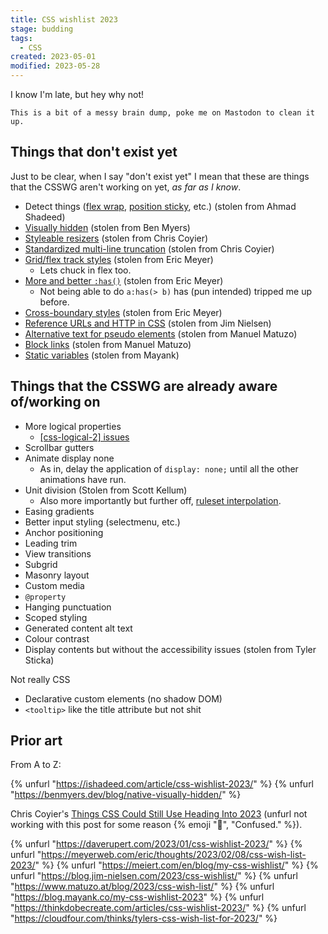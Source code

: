 ```yaml
---
title: CSS wishlist 2023
stage: budding
tags:
  - CSS
created: 2023-05-01
modified: 2023-05-28
---
```


I know I'm late, but hey why not!

~~~ callout To be polished...
This is a bit of a messy brain dump, poke me on Mastodon to clean it up.
~~~

## Things that don't exist yet

Just to be clear, when I say "don't exist yet" I mean that these are things that the CSSWG aren't working on yet, *as far as I know*.

- Detect things ([flex wrap](https://ishadeed.com/article/css-wishlist-2023/#flex-wrapping-detection), [position sticky](https://ishadeed.com/article/css-wishlist-2023/#detect-when-sticky-is-active), etc.)  (stolen from Ahmad Shadeed)
- [Visually hidden](https://benmyers.dev/blog/native-visually-hidden/) (stolen from Ben Myers)
- [Styleable resizers](https://chriscoyier.net/2022/12/21/things-css-could-still-use-heading-into-2023/#styleable-resizers) (stolen from Chris Coyier)
- [Standardized multi-line truncation](https://chriscoyier.net/2022/12/21/things-css-could-still-use-heading-into-2023/#standardized-multi-line-truncation) (stolen from Chris Coyier)
- [Grid/flex track styles](https://meyerweb.com/eric/thoughts/2023/02/08/css-wish-list-2023/#grid-track-styles) (stolen from Eric Meyer)
  - Lets chuck in flex too.
- [More and better `:has()`](https://meyerweb.com/eric/thoughts/2023/02/08/css-wish-list-2023/#more-and-better-has) (stolen from Eric Meyer)
  - Not being able to do `a:has(> b)` has (pun intended) tripped me up before.
- [Cross-boundary styles](https://meyerweb.com/eric/thoughts/2023/02/08/css-wish-list-2023/#cross-boundary-styles) (stolen from Eric Meyer)
- [Reference URLs and HTTP in CSS](https://blog.jim-nielsen.com/2023/css-wishlist/#me-reference-urls-and-http-in-css) (stolen from Jim Nielsen)
- [Alternative text for pseudo elements](https://www.matuzo.at/blog/2023/css-wish-list/#alternative-text-for-pseudo-elements) (stolen from Manuel Matuzo)
- [Block links](https://www.matuzo.at/blog/2023/css-wish-list/#block-links) (stolen from Manuel Matuzo)
- [Static variables](https://blog.mayank.co/my-css-wishlist-2023#heading-static-variables) (stolen from Mayank)

## Things that the CSSWG are already aware of/working on
- More logical properties
  - [\[css-logical-2\] issues](https://github.com/w3c/csswg-drafts/labels/css-logical-2)
- Scrollbar gutters
- Animate display none
  - As in, delay the application of `display: none;` until all the other animations have run.
- Unit division (Stolen from Scott Kellum)
  - Also more importantly but further off, [ruleset interpolation](https://css.typetura.com/ruleset-interpolation/explainer/).
- Easing gradients
- Better input styling (selectmenu, etc.)
- Anchor positioning
- Leading trim
- View transitions
- Subgrid
- Masonry layout
- Custom media
- `@property`
- Hanging punctuation
- Scoped styling
- Generated content alt text
- Colour contrast
- Display contents but without the accessibility issues (stolen from Tyler Sticka)

Not really CSS
- Declarative custom elements (no shadow DOM)
- `<tooltip>` like the title attribute but not shit

## Prior art

From A to Z:

{% unfurl "https://ishadeed.com/article/css-wishlist-2023/" %}
{% unfurl "https://benmyers.dev/blog/native-visually-hidden/" %}

Chris Coyier's [Things CSS Could Still Use Heading Into 2023](https://chriscoyier.net/2022/12/21/things-css-could-still-use-heading-into-2023/) (unfurl not working with this post for some reason {% emoji "🤔", "Confused." %}).

{% unfurl "https://daverupert.com/2023/01/css-wishlist-2023/" %}
{% unfurl "https://meyerweb.com/eric/thoughts/2023/02/08/css-wish-list-2023/" %}
{% unfurl "https://meiert.com/en/blog/my-css-wishlist/" %}
{% unfurl "https://blog.jim-nielsen.com/2023/css-wishlist/" %}
{% unfurl "https://www.matuzo.at/blog/2023/css-wish-list/" %}
{% unfurl "https://blog.mayank.co/my-css-wishlist-2023" %}
{% unfurl "https://thinkdobecreate.com/articles/css-wishlist-2023/" %}
{% unfurl "https://cloudfour.com/thinks/tylers-css-wish-list-for-2023/" %}
